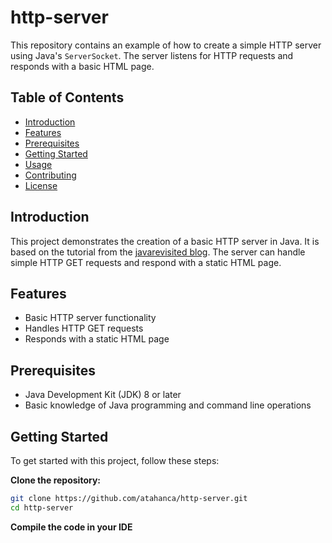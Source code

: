 # http-server

This repository contains an example of how to create a simple HTTP server using Java's `ServerSocket`. The server listens for HTTP requests and responds with a basic HTML page.

## Table of Contents

- [Introduction](#introduction)
- [Features](#features)
- [Prerequisites](#prerequisites)
- [Getting Started](#getting-started)
- [Usage](#usage)
- [Contributing](#contributing)
- [License](#license)

## Introduction

This project demonstrates the creation of a basic HTTP server in Java. It is based on the tutorial from the [javarevisited blog](https://javarevisited.blogspot.com/2015/06/how-to-create-http-server-in-java-serversocket-example.html). The server can handle simple HTTP GET requests and respond with a static HTML page.

## Features

- Basic HTTP server functionality
- Handles HTTP GET requests
- Responds with a static HTML page

## Prerequisites

- Java Development Kit (JDK) 8 or later
- Basic knowledge of Java programming and command line operations

## Getting Started

To get started with this project, follow these steps:

**Clone the repository:**
   ```bash
   git clone https://github.com/atahanca/http-server.git
   cd http-server
   ```
**Compile the code in your IDE**
